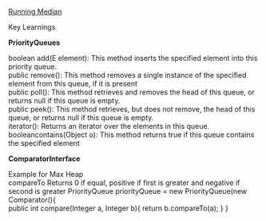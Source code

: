 [Running Median](https://github.com/karthiksagarmv/Disco-DS/new/master/Heaps/RunningMedian.java)

Key Learnings
    
**PriorityQueues** 

boolean add(E element): This method inserts the specified element into this priority queue.  
public remove(): This method removes a single instance of the specified element from this queue, if it is present  
public poll(): This method retrieves and removes the head of this queue, or returns null if this queue is empty.  
public peek(): This method retrieves, but does not remove, the head of this queue, or returns null if this queue is empty.  
iterator(): Returns an iterator over the elements in this queue.  
booleancontains(Object o): This method returns true if this queue contains the specified element

**ComparatorInterface**  

Example for Max Heap  
compareTo Returns 0 if equal, positive if first is greater and negative if second is greater
PriorityQueue priorityQueue = new PriorityQueue(new Comparator<Integer>(){  
     public int compare(Integer a, Integer b){
          return b.compareTo(a);
     }
}
